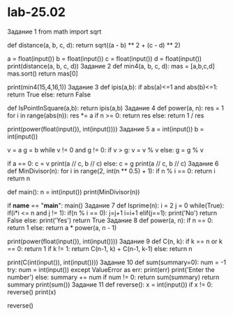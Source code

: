 # lab-25.02
Задание 1
from math import sqrt
 
def distance(a, b, c, d):
    return sqrt((a - b) ** 2 + (c - d) ** 2)
 
a = float(input())
b = float(input())
c = float(input())
d = float(input())
print(distance(a, b, c, d))
Задание 2
def min4(a, b, c, d):
    mas = [a,b,c,d]
    mas.sort()
    return mas[0]
 
print(min4(15,4,16,1))
Задание 3
def ipis(a,b):
      if abs(a)<=1 and abs(b)<=1:
            return True
      else:
            return False
 
 def IsPointInSquare(a,b):
      return ipis(a,b)
 Задание 4
 def power(a, n):
    res = 1
    for i in range(abs(n)):
        res *= a
    if n >= 0:
        return res
    else:
        return 1 / res
 
print(power(float(input()), int(input())))
Задание 5
a = int(input())
b = int(input())
 
v = a
g = b
while v != 0 and g != 0:
    if v > g:
        v = v % v
    else:
        g = g % v
 
if a == 0:
    c = v
    print(a // c, b // c)
else:
    c = g
    print(a // c, b // c)
Задание 6
def MinDivisor(n):
    for i in range(2, int(n ** 0.5) + 1):
        if n % i == 0:
            return i
    return n
 
def main():
    n = int(input())
    print(MinDivisor(n))
 
if __name__ == "__main__":
    main()
Задание 7
def Isprime(n):
    i = 2
    j = 0
    while(True):
        if(i*i <= n and j != 1):
            if(n % i == 0):
                j=j+1
            i=i+1
        elif(j==1):
            print('No')
            return False
        else:
            print('Yes')
            return True
Задание 8
def power(a, n):
    if n == 0:
        return 1
    else:
        return a * power(a, n - 1)
 
print(power(float(input()), int(input())))
Задание 9
def C(n, k):
    if k == n or k == 0:
        return 1
    if k != 1:
        return C(n-1, k) + C(n-1, k-1)
    else:
        return n


print(C(int(input()), int(input())))
Задание 10
def sum(summary=0):
    num = -1
    try:
        num = int(input())
    except ValueError as err:
        print(err)
        print('Enter the number') 
    else:
        summary += num
    if num != 0:
        return sum(summary)
    return summary
print(sum())
Задание 11
def reverse():
    x = int(input())
    if x != 0:
        reverse()
    print(x)
 
reverse()
